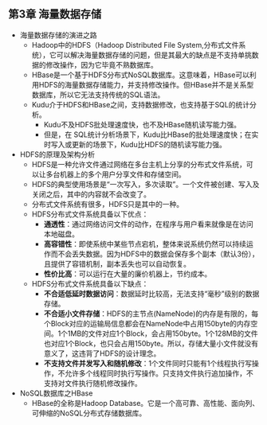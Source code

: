 ## 第3章 海量数据存储
- 海量数据存储的演进之路
	- Hadoop中的HDFS（Hadoop Distributed File System,分布式文件系统），它可以解决海量数据存储的问题，但是其最大的缺点是不支持单挑数据的修改操作，因为它毕竟不熟数据库。
	- HBase是一个基于HDFS分布式NoSQL数据库。这意味着，HBase可以利用HDFS的海量数据存储能力，并支持修改操作。但HBase并不是关系型数据库，所以它无法支持传统的SQL语法。
	- Kudu介于HDFS和HBase之间，支持数据修改，也支持基于SQL的统计分析。
		- Kudu不及HDFS批处理速度快，也不及HBase随机读写能力强。
		- 但是，在 SQL统计分析场景下，Kudu比HBase的批处理速度快；在实时写入或更新的场景下，Kudu比HDFS的随机读写能力强。
- HDFS的原理及架构分析
	- HDFS是一种允许文件通过网络在多台主机上分享的分布式文件系统，可以让多台机器上的多个用户分享文件和存储空间。
	- HDFS的典型使用场景是“一次写入，多次读取”。一个文件被创建、写入及关闭之后，其中的内容就不会改变了。
	- 分布式文件系统有很多，HDFS只是其中的一种。
	- HDFS分布式文件系统具备以下优点：
		- **通透性**：通过网络访问文件的动作，在程序与用户看来就像是在访问本地磁盘。
		- **高容错性**：即使系统中某些节点宕机，整体来说系统仍然可以持续运作而不会丢失数据。因为HDFS中的数据会保存多个副本（默认3份），且提供了容错机制，副本丢失也可以自动恢复。
		- **性价比高**：可以运行在大量的廉价机器上，节约成本。
	- HDFS分布式文件系统具备以下缺点：
		- **不合适低延时数据访问**：数据延时比较高，无法支持“毫秒”级别的数据存储。
		- **不合适小文件存储**：HDFS的主节点(NameNode)的内存是有限的，每个Block对应的运输局信息都会在NameNode中占用150byte的内存空间。1个1MB的文件对应1个Block，会占用150byte。1个128MB的文件也对应1个Block，也只会占用150byte。所以，存储大量小文件就没有意义了，这违背了HDFS的设计理念。
		- **不支持文件并发写入和随机修改**：1个文件同时只能有1个线程执行写操作，不允许多个线程同时执行写操作。只支持文件执行追加操作，不支持对文件执行随机修改操作。
- NoSQL数据库之HBase
	- HBase的全称是Hadoop Database。它是一个高可靠、高性能、面向列、可伸缩的NoSQL分布式存储数据库。
